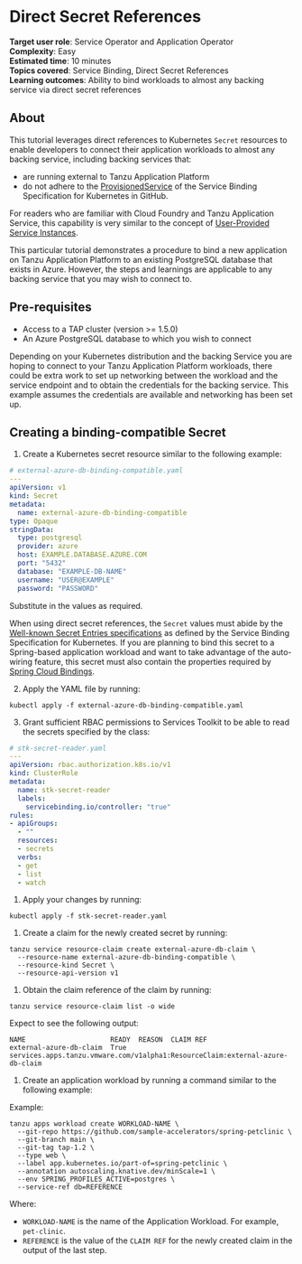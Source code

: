 # Direct Secret References

**Target user role**:       Service Operator and Application Operator<br />
**Complexity**:             Easy<br />
**Estimated time**:         10 minutes<br />
**Topics covered**:         Service Binding, Direct Secret References<br />
**Learning outcomes**:      Ability to bind workloads to almost any backing service via direct secret references<br />

## About

This tutorial leverages direct references to Kubernetes `Secret` resources to enable developers to
connect their application workloads to almost any backing service, including backing services that:

- are running external to Tanzu Application Platform
- do not adhere to the [ProvisionedService](https://github.com/servicebinding/spec#provisioned-service)
of the Service Binding Specification for Kubernetes in GitHub.

For readers who are familiar with Cloud Foundry and Tanzu Application Service, this capability is very similar to the concept of
[User-Provided Service Instances](https://docs.cloudfoundry.org/devguide/services/user-provided.html).

This particular tutorial demonstrates a procedure to bind a new application on Tanzu Application Platform
to an existing PostgreSQL database that exists in Azure. However, the steps and learnings are applicable to any backing service
that you may wish to connect to.

## Pre-requisites

* Access to a TAP cluster (version >= 1.5.0)
* An Azure PostgreSQL database to which you wish to connect

Depending on your Kubernetes distribution and the backing Service you are hoping to connect
to your Tanzu Application Platform workloads, there could be extra work to set up networking between
the workload and the service endpoint and to obtain the credentials for the backing service.
This example assumes the credentials are available and networking has been set up.

## Creating a binding-compatible Secret

1. Create a Kubernetes secret resource similar to the following example:

```yaml
# external-azure-db-binding-compatible.yaml
---
apiVersion: v1
kind: Secret
metadata:
  name: external-azure-db-binding-compatible
type: Opaque
stringData:
  type: postgresql
  provider: azure
  host: EXAMPLE.DATABASE.AZURE.COM
  port: "5432"
  database: "EXAMPLE-DB-NAME"
  username: "USER@EXAMPLE"
  password: "PASSWORD"
```

Substitute in the values as required.

When using direct secret references, the `Secret` values must abide by the [Well-known Secret Entries specifications](https://github.com/servicebinding/spec#well-known-secret-entries) as defined by the Service Binding Specification for Kubernetes.
If you are planning to bind this secret to a Spring-based application workload and want to take
advantage of the auto-wiring feature, this secret must also contain the properties required by
[Spring Cloud Bindings](https://github.com/spring-cloud/spring-cloud-bindings).

2. Apply the YAML file by running:

```console
kubectl apply -f external-azure-db-binding-compatible.yaml
```

3. Grant sufficient RBAC permissions to Services Toolkit to be able to read the secrets specified by
the class:

```yaml
# stk-secret-reader.yaml
---
apiVersion: rbac.authorization.k8s.io/v1
kind: ClusterRole
metadata:
  name: stk-secret-reader
  labels:
    servicebinding.io/controller: "true"
rules:
- apiGroups:
  - ""
  resources:
  - secrets
  verbs:
  - get
  - list
  - watch
```

1. Apply your changes by running:

```console
kubectl apply -f stk-secret-reader.yaml
```

1. Create a claim for the newly created secret by running:

```console
tanzu service resource-claim create external-azure-db-claim \
  --resource-name external-azure-db-binding-compatible \
  --resource-kind Secret \
  --resource-api-version v1
```

1. Obtain the claim reference of the claim by running:

```console
tanzu service resource-claim list -o wide
```

Expect to see the following output:

```console
NAME                     READY  REASON  CLAIM REF
external-azure-db-claim  True           services.apps.tanzu.vmware.com/v1alpha1:ResourceClaim:external-azure-db-claim
```

1. Create an application workload by running a command similar to the following example:

Example:

```console
tanzu apps workload create WORKLOAD-NAME \
  --git-repo https://github.com/sample-accelerators/spring-petclinic \
  --git-branch main \
  --git-tag tap-1.2 \
  --type web \
  --label app.kubernetes.io/part-of=spring-petclinic \
  --annotation autoscaling.knative.dev/minScale=1 \
  --env SPRING_PROFILES_ACTIVE=postgres \
  --service-ref db=REFERENCE
```

Where:

  - `WORKLOAD-NAME` is the name of the Application Workload. For example, `pet-clinic`.
  - `REFERENCE` is the value of the `CLAIM REF` for the newly created claim in the output of the
  last step.
